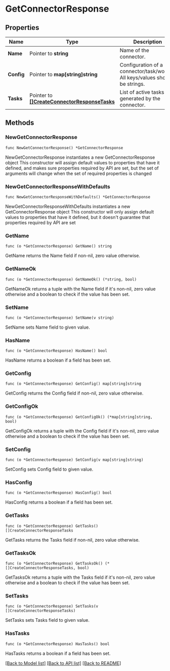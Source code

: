 # GetConnectorResponse

## Properties

Name | Type | Description | Notes
------------ | ------------- | ------------- | -------------
**Name** | Pointer to **string** | Name of the connector. | [optional] 
**Config** | Pointer to **map[string]string** | Configuration of a connector/task/worker. All keys/values should be strings. | [optional] 
**Tasks** | Pointer to [**[]CreateConnectorResponseTasks**](CreateConnectorResponseTasks.md) | List of active tasks generated by the connector. | [optional] 

## Methods

### NewGetConnectorResponse

`func NewGetConnectorResponse() *GetConnectorResponse`

NewGetConnectorResponse instantiates a new GetConnectorResponse object
This constructor will assign default values to properties that have it defined,
and makes sure properties required by API are set, but the set of arguments
will change when the set of required properties is changed

### NewGetConnectorResponseWithDefaults

`func NewGetConnectorResponseWithDefaults() *GetConnectorResponse`

NewGetConnectorResponseWithDefaults instantiates a new GetConnectorResponse object
This constructor will only assign default values to properties that have it defined,
but it doesn't guarantee that properties required by API are set

### GetName

`func (o *GetConnectorResponse) GetName() string`

GetName returns the Name field if non-nil, zero value otherwise.

### GetNameOk

`func (o *GetConnectorResponse) GetNameOk() (*string, bool)`

GetNameOk returns a tuple with the Name field if it's non-nil, zero value otherwise
and a boolean to check if the value has been set.

### SetName

`func (o *GetConnectorResponse) SetName(v string)`

SetName sets Name field to given value.

### HasName

`func (o *GetConnectorResponse) HasName() bool`

HasName returns a boolean if a field has been set.

### GetConfig

`func (o *GetConnectorResponse) GetConfig() map[string]string`

GetConfig returns the Config field if non-nil, zero value otherwise.

### GetConfigOk

`func (o *GetConnectorResponse) GetConfigOk() (*map[string]string, bool)`

GetConfigOk returns a tuple with the Config field if it's non-nil, zero value otherwise
and a boolean to check if the value has been set.

### SetConfig

`func (o *GetConnectorResponse) SetConfig(v map[string]string)`

SetConfig sets Config field to given value.

### HasConfig

`func (o *GetConnectorResponse) HasConfig() bool`

HasConfig returns a boolean if a field has been set.

### GetTasks

`func (o *GetConnectorResponse) GetTasks() []CreateConnectorResponseTasks`

GetTasks returns the Tasks field if non-nil, zero value otherwise.

### GetTasksOk

`func (o *GetConnectorResponse) GetTasksOk() (*[]CreateConnectorResponseTasks, bool)`

GetTasksOk returns a tuple with the Tasks field if it's non-nil, zero value otherwise
and a boolean to check if the value has been set.

### SetTasks

`func (o *GetConnectorResponse) SetTasks(v []CreateConnectorResponseTasks)`

SetTasks sets Tasks field to given value.

### HasTasks

`func (o *GetConnectorResponse) HasTasks() bool`

HasTasks returns a boolean if a field has been set.


[[Back to Model list]](../README.md#documentation-for-models) [[Back to API list]](../README.md#documentation-for-api-endpoints) [[Back to README]](../README.md)


